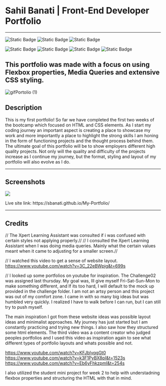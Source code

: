 # Sahil Banati | Front-End Developer Portfolio 


***


![Static Badge](https://img.shields.io/badge/HTML5-red?style=for-the-badge&logo=HTML5&labelColor=black)  ![Static Badge](https://img.shields.io/badge/CSS3-black?style=for-the-badge&logo=CSS3&logoColor=blue&labelColor=black&color=blue) ![Static Badge](https://img.shields.io/badge/Github-black?style=for-the-badge&logo=github&labelColor=blue) 


![Static Badge](https://img.shields.io/badge/world-black?style=flat-square&label=hello&labelColor=black&color=blue)
![Static Badge](https://img.shields.io/badge/week2-blue)
![Static Badge](https://img.shields.io/badge/Challenge2-red)
![Static Badge](https://img.shields.io/badge/push-yourself-darkgreen)

## This portfolio was made with a focus on using Flexbox properties, Media Queries and extensive CSS styling. 



![gifPortolio (1)](https://github.com/sbanati/My-Portfolio/assets/149754544/788961e3-65eb-4d3b-a0af-fdec7ec61ea9)





## Description

<p>This is my first portfolio! So far we have completed the first two weeks of the bootcamp which focused on 
HTML and CSS elements. As I start my coding journey an important aspect is creating a place to showcase my work
and more importantly a place to highlight the strong skills I am honing in the form of functioning projects and the thought 
process behind them. The ultimate goal of this portfolio will be to show employers different high quality projects. 
Not only will the quality and difficulty of the projects increase as I continue my journey, but the format, styling and 
layout of my portfolio will also evolve as I do. <p>


***




## Screenshots

<img src="portfolio-pic.png">
<br>

<p> Live site link: https://sbanati.github.io/My-Portfolio/ </p>


***



## Credits



// The Xpert Learning Assistant was consulted if i was confused with certain styles not applying properly.//
// I consulted the Xpert Learning Assistant when I was doing media queries. Mainly what the certain values meant
when it came to adjusting for a smaller screen.// 

// I watched this video to get a sense of website layout. https://www.youtube.com/watch?v=3C_22eBWpjg&t=699s

// I looked up some portfolios on youtube for inspiration. The Challenge02 was assigned last thursday. My goal was, Ill give myself
Fri-Sat-Sun-Mon to make something different, and If its too hard, I will default to the mock up provided in the challenge
folder. I am not an artsy person and this project was out of my comfort zone. I came in with so many big ideas but was 
humbled very quickly. I realized I have to walk before I can run, but I can still try to push myself. 

The main inspiration I got from these website ideas was possible layout ideas and minimalist approaches. My journey
has just started but I am constantly practicing and trying new things. I also saw how they structured some html elements. 
The third video was a content creator who judged peoples portfolios and I used this video as inspiration again to see what different 
types of portfolio layouts and whats possible and not. 

https://www.youtube.com/watch?v=KFJbIyqgGt0 <br>
https://www.youtube.com/watch?v=k3F1PyBX8pI&t=1523s
https://www.youtube.com/watch?v=Eb6yFhkzpmI&t=254s

I also utilized the student mini project for week 2 to help with understadning flexbox properties and structuring the HTML
with that in mind. 
